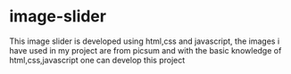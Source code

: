 # image-slider
This image slider is developed using html,css and javascript,
the images i have used in my project are from picsum and
with the basic knowledge of html,css,javascript one can develop this project
